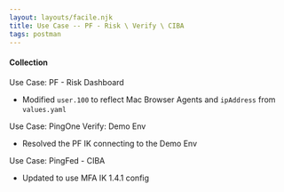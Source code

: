 ```yaml
---
layout: layouts/facile.njk
title: Use Case -- PF - Risk \ Verify \ CIBA
tags: postman
---
```


#### Collection
Use Case: PF - Risk Dashboard
* Modified `user.100` to reflect Mac Browser Agents and `ipAddress` from `values.yaml`

Use Case: PingOne Verify: Demo Env
* Resolved the PF IK connecting to the Demo Env

Use Case: PingFed - CIBA
* Updated to use MFA IK 1.4.1 config